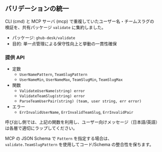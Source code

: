 ## バリデーションの統一

CLI (cmd) と MCP サーバ (mcp) で重複していたユーザー名・チームスラグの検証を、共有パッケージ `validate` に集約しました。

- パッケージ: `ghub-desk/validate`
- 目的: 単一点管理による保守性向上と挙動の一貫性確保

### 提供 API
- 定数
  - `UserNamePattern`, `TeamSlugPattern`
  - `UserNameMin`, `UserNameMax`, `TeamSlugMin`, `TeamSlugMax`
- 関数
  - `ValidateUserName(string) error`
  - `ValidateTeamSlug(string) error`
  - `ParseTeamUserPair(string) (team, user string, err error)`
- エラー
  - `ErrInvalidUserName`, `ErrInvalidTeamSlug`, `ErrInvalidPair`

呼び出し側では、上記の関数を利用し、ユーザー向けメッセージ（日本語/英語）は各層で適切にラップしてください。

MCP の JSON Schema で `Pattern` を指定する場合は、`validate.TeamSlugPattern` を使用してコード/Schema の整合性を保ちます。

